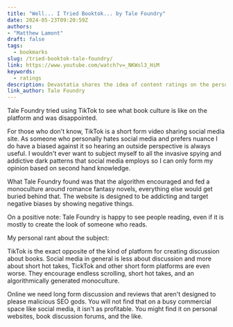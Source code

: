 ```yaml
---
title: "Well... I Tried Booktok... by Tale Foundry"
date: 2024-05-23T09:20:59Z
authors: 
- "Matthew Lamont"
draft: false
tags:
  - bookmarks
slug: /tried-booktok-tale-foundry/
link: https://www.youtube.com/watch?v=_NKWsl3_HiM
keywords:
  - ratings
description: Devastatia shares the idea of content ratings on the personal web, including some [mascots created by Amber](https://www.mabsland.com/Adoption.html).
link_author: Tale Foundry
---
```


Tale Foundry tried using TikTok to see what book culture is like on the platform and was disappointed. 

For those who don't know, TikTok is a short form video sharing social media site. As someone who personally hates social media and prefers nuance I do have a biased against it so hearing an outside perspective is always useful. I wouldn't ever want to subject myself to all the invasive spying and addictive dark patterns that social media employs so I can only form my opinion based on second hand knowledge.

What Tale Foundry found was that the algorithm encouraged and fed a monoculture around romance fantasy novels, everything else would get buried behind that. The website is designed to be addicting and target negative biases by showing negative things.

On a positive note: Tale Foundry is happy to see people reading, even if it is mostly to create the look of someone who reads. 

My personal rant about the subject:

TikTok is the exact opposite of the kind of platform for creating discussion about books. Social media in general is less about discussion and more about short hot takes, TickTok and other short form platforms are even worse. They encourage endless scrolling, short hot takes, and an algorithmically generated monoculture. 

Online we need long form discussion and reviews that aren't designed to please malicious SEO gods. You will not find that on a busy commercial space like social media, it isn't as profitable. You might find it on personal websites, book discussion forums, and the like.
